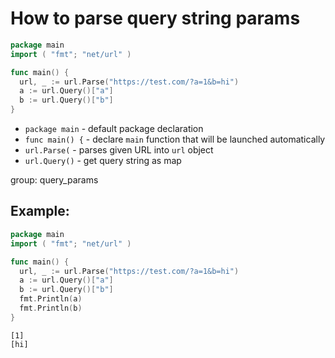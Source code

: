 # How to parse query string params

```go
package main
import ( "fmt"; "net/url" )

func main() {
  url, _ := url.Parse("https://test.com/?a=1&b=hi")
  a := url.Query()["a"]
  b := url.Query()["b"]
}
```

- `package main` - default package declaration
- `func main() {` - declare `main` function that will be launched automatically
- `url.Parse(` - parses given URL into `url` object
- `url.Query()` - get query string as map

group: query_params

## Example: 
```go
package main
import ( "fmt"; "net/url" )

func main() {
  url, _ := url.Parse("https://test.com/?a=1&b=hi")
  a := url.Query()["a"]
  b := url.Query()["b"]
  fmt.Println(a)
  fmt.Println(b)
}
```
```
[1]
[hi]

```

